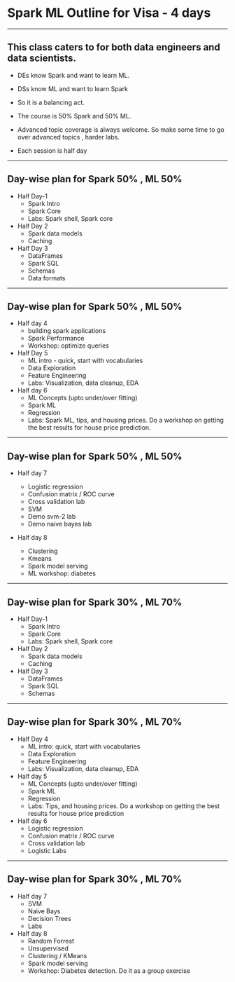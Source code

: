 # Spark ML Outline for Visa - 4 days
---

## This class caters to for both data engineers and data scientists.

* DEs know Spark and want to learn ML.  
* DSs know ML and want to learn Spark
* So it is a balancing act.  

* The course is 50% Spark and 50% ML.

* Advanced topic coverage is always welcome. So make some time to go over advanced topics , harder labs.

* Each session is half day
---

## Day-wise plan for Spark 50% , ML 50%

* Half Day-1
  - Spark Intro
  - Spark Core
  - Labs: Spark shell, Spark core
* Half Day 2
  - Spark data models
  - Caching
* Half Day 3
  - DataFrames
  - Spark SQL
  - Schemas
  - Data formats
---

## Day-wise plan for Spark 50% , ML 50%

* Half day 4
  - building spark applications
  - Spark Performance
  - Workshop: optimize queries
* Half Day 5
  - ML intro - quick, start with vocabularies 
  - Data Exploration
  - Feature Engineering
  - Labs: Visualization, data cleanup, EDA
* Half day 6
  - ML Concepts (upto under/over fitting)
  - Spark ML
  - Regression
  - Labs: Spark ML, tips, and housing prices. Do a workshop on getting the best results for house price prediction.

---

## Day-wise plan for Spark 50% , ML 50%

* Half day 7
  - Logistic regression
  - Confusion matrix / ROC curve
  - Cross validation lab
  - SVM
  - Demo svm-2 lab
  - Demo naive bayes lab

* Half day 8
  - Clustering
  - Kmeans
  - Spark model serving
  - ML workshop: diabetes
---

## Day-wise plan for Spark 30% , ML 70%

* Half Day-1
  - Spark Intro
  - Spark Core
  - Labs: Spark shell, Spark core
* Half Day 2
  - Spark data models
  - Caching
* Half Day 3
  - DataFrames
  - Spark SQL
  - Schemas
---

## Day-wise plan for Spark 30% , ML 70%

* Half Day 4
  - ML intro: quick, start with vocabularies
  - Data Exploration
  - Feature Engineering
  - Labs: Visualization, data cleanup, EDA
* Half day 5
  - ML Concepts (upto under/over fitting)
  - Spark ML
  - Regression
  - Labs: Tips, and housing prices. Do a workshop on getting the best results for house price prediction
* Half day 6
  - Logistic regression
  - Confusion matrix / ROC curve
  - Cross validation lab
  - Logistic Labs
---

## Day-wise plan for Spark 30% , ML 70%

* Half day 7
  - SVM
  - Naive Bays
  - Decision Trees
  - Labs
* Half day 8
  - Random Forrest
  - Unsupervised
  - Clustering / KMeans
  - Spark model serving
  - Workshop: Diabetes detection. Do it as a group exercise

